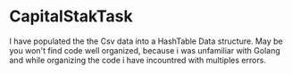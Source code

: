 # CapitalStakTask
I have populated the the Csv data into a HashTable Data structure.
May be you won't find code well organized, because i was unfamiliar with Golang and while organizing the code i have incountred with multiples errors.
